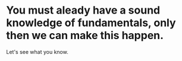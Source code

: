# You must aleady have a sound knowledge of fundamentals, only then we can make this happen.

Let's see what you know.